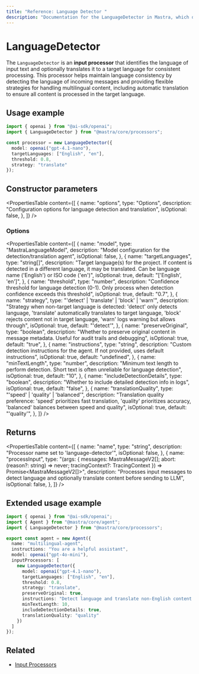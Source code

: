 ```yaml
---
title: "Reference: Language Detector "
description: "Documentation for the LanguageDetector in Mastra, which detects language and can translate content in AI responses."
---
```


# LanguageDetector

The `LanguageDetector` is an **input processor** that identifies the language of input text and optionally translates it to a target language for consistent processing. This processor helps maintain language consistency by detecting the language of incoming messages and providing flexible strategies for handling multilingual content, including automatic translation to ensure all content is processed in the target language.

## Usage example

```typescript copy
import { openai } from "@ai-sdk/openai";
import { LanguageDetector } from "@mastra/core/processors";

const processor = new LanguageDetector({
  model: openai("gpt-4.1-nano"),
  targetLanguages: ["English", "en"],
  threshold: 0.8,
  strategy: "translate"
});
```

## Constructor parameters

<PropertiesTable
  content={[
    {
      name: "options",
      type: "Options",
      description: "Configuration options for language detection and translation",
      isOptional: false,
    },
  ]}
/>

### Options

<PropertiesTable
  content={[
    {
      name: "model",
      type: "MastraLanguageModel",
      description: "Model configuration for the detection/translation agent",
      isOptional: false,
    },
    {
      name: "targetLanguages",
      type: "string[]",
      description: "Target language(s) for the project. If content is detected in a different language, it may be translated. Can be language name ('English') or ISO code ('en')",
      isOptional: true,
      default: "['English', 'en']",
    },
    {
      name: "threshold",
      type: "number",
      description: "Confidence threshold for language detection (0-1). Only process when detection confidence exceeds this threshold",
      isOptional: true,
      default: "0.7",
    },
    {
      name: "strategy",
      type: "'detect' | 'translate' | 'block' | 'warn'",
      description: "Strategy when non-target language is detected: 'detect' only detects language, 'translate' automatically translates to target language, 'block' rejects content not in target language, 'warn' logs warning but allows through",
      isOptional: true,
      default: "'detect'",
    },
    {
      name: "preserveOriginal",
      type: "boolean",
      description: "Whether to preserve original content in message metadata. Useful for audit trails and debugging",
      isOptional: true,
      default: "true",
    },
    {
      name: "instructions",
      type: "string",
      description: "Custom detection instructions for the agent. If not provided, uses default instructions",
      isOptional: true,
      default: "undefined",
    },
    {
      name: "minTextLength",
      type: "number",
      description: "Minimum text length to perform detection. Short text is often unreliable for language detection",
      isOptional: true,
      default: "10",
    },
    {
      name: "includeDetectionDetails",
      type: "boolean",
      description: "Whether to include detailed detection info in logs",
      isOptional: true,
      default: "false",
    },
    {
      name: "translationQuality",
      type: "'speed' | 'quality' | 'balanced'",
      description: "Translation quality preference: 'speed' prioritizes fast translation, 'quality' prioritizes accuracy, 'balanced' balances between speed and quality",
      isOptional: true,
      default: "'quality'",
    },
  ]}
/>

## Returns

<PropertiesTable
  content={[
    {
      name: "name",
      type: "string",
      description: "Processor name set to 'language-detector'",
      isOptional: false,
    },
    {
      name: "processInput",
      type: "(args: { messages: MastraMessageV2[]; abort: (reason?: string) => never; tracingContext?: TracingContext }) => Promise<MastraMessageV2[]>",
      description: "Processes input messages to detect language and optionally translate content before sending to LLM",
      isOptional: false,
    },
  ]}
/>

## Extended usage example

```typescript filename="src/mastra/agents/multilingual-agent.ts" showLineNumbers copy
import { openai } from "@ai-sdk/openai";
import { Agent } from "@mastra/core/agent";
import { LanguageDetector } from "@mastra/core/processors";

export const agent = new Agent({
  name: "multilingual-agent",
  instructions: "You are a helpful assistant",
  model: openai("gpt-4o-mini"),
  inputProcessors: [
    new LanguageDetector({
      model: openai("gpt-4.1-nano"),
      targetLanguages: ["English", "en"],
      threshold: 0.8,
      strategy: "translate",
      preserveOriginal: true,
      instructions: "Detect language and translate non-English content to English while preserving original intent",
      minTextLength: 10,
      includeDetectionDetails: true,
      translationQuality: "quality"
    })
  ]
});
```

## Related

- [Input Processors](/docs/agents/input-processors)
